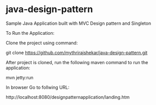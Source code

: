 # java-design-pattern
Sample Java Application built with MVC Design pattern and Singleton

To Run the Application:

Clone the project using command: 

git clone https://github.com/mythrirajshekar/java-design-pattern.git

After project is cloned, run the following maven command to run the application:

mvn jetty:run

In browser Go to follwing URL:

http://localhost:8080/designpatternapplication/landing.htm
